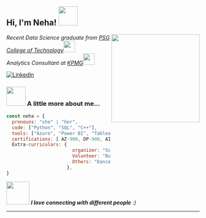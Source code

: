 <h2> Hi, I'm Neha! <img src="https://media.giphy.com/media/mGcNjsfWAjY5AEZNw6/giphy.gif" width="50"></h2>
<img align='right' src="https://media.giphy.com/media/ieyl9zmCjO4b4t6qoY/giphy.gif" width="230">
<p><em>Recent Data Science graduate from <a href="https://www.psgtech.edu">PSG College of Technology</a><img src="https://media.giphy.com/media/fYSnHlufseco8Fh93Z/giphy.gif" width="30"></br>Analytics Consultant at <a href="https://home.kpmg/in/en/home.html">KPMG</a><img src="https://media.giphy.com/media/WUlplcMpOCEmTGBtBW/giphy.gif" width="30"> 
</em></p>

<a href="https://www.linkedin.com/in/nehasathish/">
<img src="https://img.shields.io/badge/-LinkedIn-%233781da" alt="LinkedIn"/></a>


### <img src="https://media.giphy.com/media/VgCDAzcKvsR6OM0uWg/giphy.gif" width="50"> A little more about me...  

```javascript
const neha = {
  pronouns: "she" | "her",
  code: ["Python", "SQL", "C++"],
  tools: ["Azure", "Power BI", "Tableau", "Spyder", "Jupyter", "Docker"],
  certifications: [ AZ-900, DP-900, AI-900, DP-203],
  Extra-curriculars: {
                        organizer: "Science Exhibition","Football Tournament",
                        Volunteer: "Bushwalker","Marshal at Parkrun",
                        Others: "Dancer", "Proudly me-made wardrobe designer", "photographer"
                      },
}
```

<img src="https://media.giphy.com/media/LnQjpWaON8nhr21vNW/giphy.gif" width="60"> <em><b>I love connecting with different people</b> :)</em>

---
